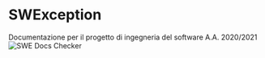 # SWException
Documentazione per il progetto di ingegneria del software A.A. 2020/2021
![SWE Docs Checker](https://github.com/SWException/swe-docs/workflows/Docs%20Checker/badge.svg)
